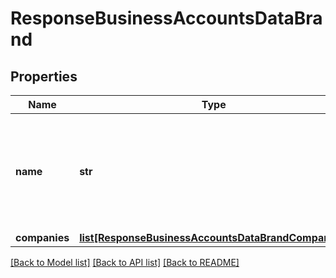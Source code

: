 # ResponseBusinessAccountsDataBrand

## Properties
Name | Type | Description | Notes
------------ | ------------- | ------------- | -------------
**name** | **str** | Nome da Instituição, pertencente à marca, responsável pela comercialização dos produtos e serviços | 
**companies** | [**list[ResponseBusinessAccountsDataBrandCompanies]**](ResponseBusinessAccountsDataBrandCompanies.md) |  | 

[[Back to Model list]](../README.md#documentation-for-models) [[Back to API list]](../README.md#documentation-for-api-endpoints) [[Back to README]](../README.md)

